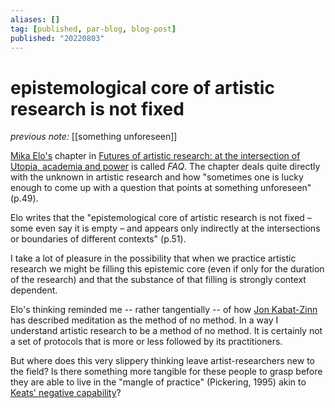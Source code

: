 ```yaml
---
aliases: []
tag: [published, par-blog, blog-post]
published: "20220803"
---
```


# epistemological core of artistic research is not fixed

_previous note:_ [[something unforeseen]]

[Mika Elo's](https://www.uniarts.fi/henkilot/mika-elo/) chapter in [Futures of artistic research: at the intersection of Utopia, academia and power](https://taju.uniarts.fi/handle/10024/7125) is called _FAQ_. The chapter deals quite directly with the unknown in artistic research and how "sometimes one is lucky enough to come up with a question that points at something unforeseen" (p.49).

Elo writes that the "epistemological core of artistic research is not fixed – some even say it is empty – and appears only indirectly at the intersections or boundaries of different contexts" (p.51).

I take a lot of pleasure in the possibility that when we practice artistic research we might be filling this epistemic core (even if only for the duration of the research) and that the substance of that filling is strongly context dependent. 

Elo's thinking reminded me -- rather tangentially -- of how [Jon Kabat-Zinn](https://en.wikipedia.org/wiki/Jon_Kabat-Zinn) has described meditation as the method of no method. In a way I understand artistic research to be a method of no method. It is certainly not a set of protocols that is more or less followed by its practitioners. 

But where does this very slippery thinking leave artist-researchers new to the field? Is there something more tangible for these people to grasp before they are able to live in the "mangle of practice" (Pickering, 1995) akin to [Keats' negative capability](https://en.wikipedia.org/wiki/Negative_capability)?